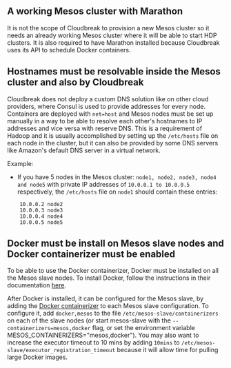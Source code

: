 ## A working Mesos cluster with Marathon

It is not the scope of Cloudbreak to provision a new Mesos cluster so it needs an already working Mesos cluster where it will be able to start HDP clusters. It is also required to have Marathon installed because Cloudbreak uses its API to schedule Docker containers.

## Hostnames must be resolvable inside the Mesos cluster and also by Cloudbreak

Cloudbreak does not deploy a custom DNS solution like on other cloud providers, where Consul is used to provide addresses for every node. Containers are deployed with `net=host` and Mesos nodes must be set up manually in a way to be able to resolve each other's hostnames to IP addresses and vice versa with reserve DNS. This is a requirement of Hadoop and it is usually accomplished by setting up the `/etc/hosts` file on each node in the cluster, but it can also be provided by some DNS servers like Amazon's default DNS server in a virtual network.

Example:

- If you have 5 nodes in the Mesos cluster: `node1, node2, node3, node4 and node5` with private IP addresses of `10.0.0.1 to 10.0.0.5` respectively, the `/etc/hosts` file on `node1` should contain these entries:

```
	10.0.0.2 node2
	10.0.0.3 node3
	10.0.0.4 node4
	10.0.0.5 node5
```

## Docker must be install on Mesos slave nodes and Docker containerizer must be enabled

To be able to use the Docker containerizer, Docker must be installed on all the Mesos slave nodes. To install Docker, follow the instructions in their documentation [here](https://docs.docker.com/engine/installation/).

After Docker is installed, it can be configured for the Mesos slave, by adding the [Docker containerizer](http://mesos.apache.org/documentation/latest/docker-containerizer/) to each Mesos slave configuration. To configure it, add `docker,mesos` to the file `/etc/mesos-slave/containerizers` on each of the slave nodes (or start mesos-slave with the `--containerizers=mesos,docker` flag, or set the environment variable MESOS_CONTAINERIZERS="mesos,docker"). You may also want to increase the executor timeout to 10 mins by adding `10mins` to `/etc/mesos-slave/executor_registration_timeout` because it will allow time for pulling large Docker images.